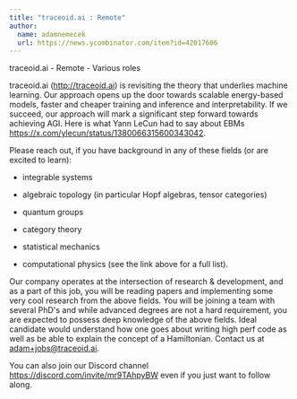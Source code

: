 ```yaml
---
title: "traceoid.ai : Remote"
author:
  name: adamnemecek
  url: https://news.ycombinator.com/item?id=42017606
---
```

traceoid.ai - Remote - Various roles

traceoid.ai (<a href="http:&#x2F;&#x2F;traceoid.ai" rel="nofollow">http:&#x2F;&#x2F;traceoid.ai</a>) is revisiting the theory that underlies machine learning. Our approach opens up the door towards scalable energy-based models, faster and cheaper training and inference and interpretability. If we succeed, our approach will mark a significant step forward towards achieving AGI. Here is what Yann LeCun had to say about EBMs <a href="https:&#x2F;&#x2F;x.com&#x2F;ylecun&#x2F;status&#x2F;1380066315600343042" rel="nofollow">https:&#x2F;&#x2F;x.com&#x2F;ylecun&#x2F;status&#x2F;1380066315600343042</a>.

Please reach out, if you have background in any of these fields (or are excited to learn):

- integrable systems

- algebraic topology (in particular Hopf algebras, tensor categories)

- quantum groups

- category theory

- statistical mechanics

- computational physics (see the link above for a full list).

Our company operates at the intersection of research &amp; development, and as a part of this job, you will be reading papers and implementing some very cool research from the above fields.
You will be joining a team with several PhD&#x27;s and while advanced degrees are not a hard requirement, you are expected to possess deep knowledge of the above fields. Ideal candidate would understand how one goes about writing high perf code as well as be able to explain the concept of a Hamiltonian.
Contact us at adam+jobs@traceoid.ai.

You can also join our Discord channel <a href="https:&#x2F;&#x2F;discord.com&#x2F;invite&#x2F;mr9TAhpyBW" rel="nofollow">https:&#x2F;&#x2F;discord.com&#x2F;invite&#x2F;mr9TAhpyBW</a> even if you just want to follow along.
<JobApplication />
